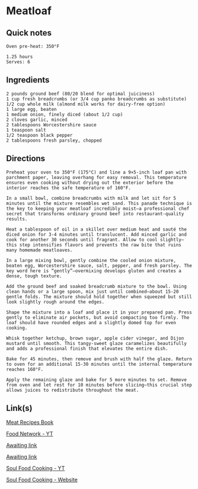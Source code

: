 # Meatloaf

## Quick notes 
```
Oven pre-heat: 350°F

1.25 hours
Serves: 6
```

## Ingredients
```
2 pounds ground beef (80/20 blend for optimal juiciness)
1 cup fresh breadcrumbs (or 3/4 cup panko breadcrumbs as substitute)
1/2 cup whole milk (almond milk works for dairy-free option)
1 large egg, beaten
1 medium onion, finely diced (about 1/2 cup)
2 cloves garlic, minced
2 tablespoons Worcestershire sauce
1 teaspoon salt
1/2 teaspoon black pepper
2 tablespoons fresh parsley, chopped
```


## Directions
```
Preheat your oven to 350°F (175°C) and line a 9×5-inch loaf pan with parchment paper, leaving overhang for easy removal. This temperature ensures even cooking without drying out the exterior before the interior reaches the safe temperature of 160°F.

In a small bowl, combine breadcrumbs with milk and let sit for 5 minutes until the mixture resembles wet sand. This panade technique is the key to keeping your meatloaf incredibly moist—a professional chef secret that transforms ordinary ground beef into restaurant-quality results.

Heat a tablespoon of oil in a skillet over medium heat and sauté the diced onion for 3-4 minutes until translucent. Add minced garlic and cook for another 30 seconds until fragrant. Allow to cool slightly—this step intensifies flavors and prevents the raw bite that ruins many homemade meatloaves.

In a large mixing bowl, gently combine the cooled onion mixture, beaten egg, Worcestershire sauce, salt, pepper, and fresh parsley. The key word here is “gently”—overmixing develops gluten and creates a dense, tough texture.

Add the ground beef and soaked breadcrumb mixture to the bowl. Using clean hands or a large spoon, mix just until combined—about 15-20 gentle folds. The mixture should hold together when squeezed but still look slightly rough around the edges.

Shape the mixture into a loaf and place it in your prepared pan. Press gently to eliminate air pockets, but avoid compacting too firmly. The loaf should have rounded edges and a slightly domed top for even cooking.

Whisk together ketchup, brown sugar, apple cider vinegar, and Dijon mustard until smooth. This tangy-sweet glaze caramelizes beautifully and adds a professional finish that elevates the entire dish.

Bake for 45 minutes, then remove and brush with half the glaze. Return to oven for an additional 15-30 minutes until the internal temperature reaches 160°F.

Apply the remaining glaze and bake for 5 more minutes to set. Remove from oven and let rest for 10 minutes before slicing—this crucial step allows juices to redistribute throughout the meat.
```


## Link(s)
[Meat Recipes Book](https://www.meatrecipesbook.com/betty-crocker-meatloaf-recipe/)

[Food Network - YT](https://www.youtube.com/watch?v=tsyXL8zKTrM)

[Awaiting link](url)

[Awaiting link](url)

[Soul Food Cooking - YT](https://www.youtube.com/watch?v=ZtZmlK2xLcY)

[Soul Food Cooking - Website](https://soulfoodcooking101.com/best-meatloaf-recipe-from-the-queen-of-soul-food-cooking/)
